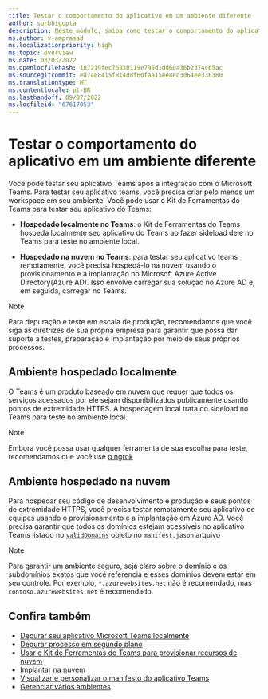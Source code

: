 ```yaml
---
title: Testar o comportamento do aplicativo em um ambiente diferente
author: surbhigupta
description: Neste módulo, saiba como testar o comportamento do aplicativo em um ambiente diferente
ms.author: v-amprasad
ms.localizationpriority: high
ms.topic: overview
ms.date: 03/03/2022
ms.openlocfilehash: 187219fec76830119e795d1dd60a36b2374c65ac
ms.sourcegitcommit: ed7488415f814d0f60faa15ee8ec3d64ee336380
ms.translationtype: MT
ms.contentlocale: pt-BR
ms.lasthandoff: 09/07/2022
ms.locfileid: "67617053"
---
```

# <a name="test-app-behavior-in-different-environment"></a>Testar o comportamento do aplicativo em um ambiente diferente

Você pode testar seu aplicativo Teams após a integração com o Microsoft Teams. Para testar seu aplicativo teams, você precisa criar pelo menos um workspace em seu ambiente. Você pode usar o Kit de Ferramentas do Teams para testar seu aplicativo do Teams:

* **Hospedado localmente no Teams**: o Kit de Ferramentas do Teams hospeda localmente seu aplicativo do Teams ao fazer sideload dele no Teams para teste no ambiente local.

* **Hospedado na nuvem no Teams**: para testar seu aplicativo teams remotamente, você precisa hospedá-lo na nuvem usando o provisionamento e a implantação no Microsoft Azure Active Directory(Azure AD). Isso envolve carregar sua solução no Azure AD e, em seguida, carregar no Teams.

> [!NOTE]
> Para depuração e teste em escala de produção, recomendamos que você siga as diretrizes de sua própria empresa para garantir que possa dar suporte a testes, preparação e implantação por meio de seus próprios processos.

## <a name="locally-hosted-environment"></a>Ambiente hospedado localmente

O Teams é um produto baseado em nuvem que requer que todos os serviços acessados por ele sejam disponibilizados publicamente usando pontos de extremidade HTTPS. A hospedagem local trata do sideload no Teams para teste no ambiente local.

> [!NOTE]
> Embora você possa usar qualquer ferramenta de sua escolha para teste, recomendamos que você use [o ngrok](https://ngrok.com/download)

## <a name="cloud-hosted-environment"></a>Ambiente hospedado na nuvem

Para hospedar seu código de desenvolvimento e produção e seus pontos de extremidade HTTPS, você precisa testar remotamente seu aplicativo de equipes usando o provisionamento e a implantação em Azure AD. Você precisa garantir que todos os domínios estejam acessíveis no aplicativo Teams listado no [`validDomains`](~/resources/schema/manifest-schema.md#validdomains) objeto no `manifest.jason` arquivo

> [!NOTE]
> Para garantir um ambiente seguro, seja claro sobre o domínio e os subdomínios exatos que você referencia e esses domínios devem estar em seu controle. Por exemplo, `*.azurewebsites.net` não é recomendado, mas `contoso.azurewebsites.net` é recomendado.

## <a name="see-also"></a>Confira também

* [Depurar seu aplicativo Microsoft Teams localmente](debug-local.md)
* [Depurar processo em segundo plano](debug-background-process.md)
* [Usar o Kit de Ferramentas do Teams para provisionar recursos de nuvem](provision.md)
* [Implantar na nuvem](deploy.md)
* [Visualizar e personalizar o manifesto do aplicativo Teams](TeamsFx-preview-and-customize-app-manifest.md)
* [Gerenciar vários ambientes](TeamsFx-multi-env.md)
